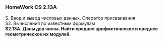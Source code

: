 ### HomeWork CS 2.13A  
S. Ввод и вывод числовых данных. Оператор присваивания  
S2. Вычисления по известным формулам   
**S2.13А. Даны два числа. Найти среднее арифметическое и среднее геометрическое их  модулей.**
